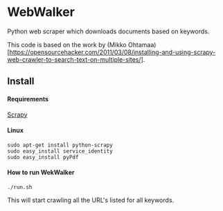 # WebWalker
Python web scraper which downloads documents based on keywords.

This code is based on the work by (Mikko Ohtamaa)[https://opensourcehacker.com/2011/03/08/installing-and-using-scrapy-web-crawler-to-search-text-on-multiple-sites/].

## Install

#### Requirements


[Scrapy](http://doc.scrapy.org/en/latest/intro/install.html)

#### Linux

	sudo apt-get install python-scrapy
	sudo easy_install service_identity
	sudo easy_install pyPdf

#### How to run WekWalker

	./run.sh

This will start crawling all the URL's listed for all keywords.